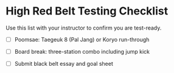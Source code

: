 ﻿# High Red Belt Testing Checklist

Use this list with your instructor to confirm you are test-ready.

- [ ] Poomsae: Taegeuk 8 (Pal Jang) or Koryo run-through
- [ ] Board break: three-station combo including jump kick
- [ ] Submit black belt essay and goal sheet

